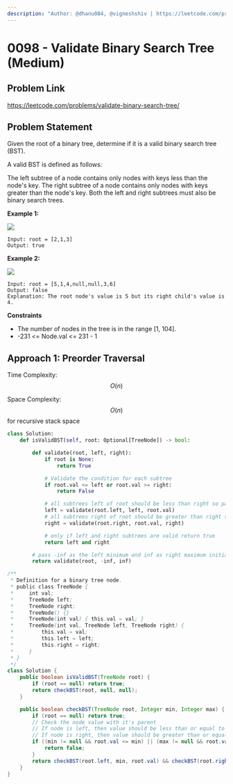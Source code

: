 ```yaml
---
description: "Author: @dhanu084, @vigneshshiv | https://leetcode.com/problems/validate-binary-search-tree/"
---
```


# 0098 - Validate Binary Search Tree (Medium)

## Problem Link

https://leetcode.com/problems/validate-binary-search-tree/

## Problem Statement

Given the root of a binary tree, determine if it is a valid binary search tree (BST).

A valid BST is defined as follows:

The left
subtree
of a node contains only nodes with keys less than the node's key.
The right subtree of a node contains only nodes with keys greater than the node's key.
Both the left and right subtrees must also be binary search trees.

**Example 1:**

![](https://assets.leetcode.com/uploads/2020/12/01/tree1.jpg)

```
Input: root = [2,1,3]
Output: true
```

**Example 2:**

![](https://assets.leetcode.com/uploads/2020/12/01/tree2.jpg)

```
Input: root = [5,1,4,null,null,3,6]
Output: false
Explanation: The root node's value is 5 but its right child's value is 4.
```

**Constraints**

- The number of nodes in the tree is in the range [1, 104].
- -231 <= Node.val <= 231 - 1

## Approach 1: Preorder Traversal

Time Complexity: $$O(n)$$

Space Complexity: $$O(n)$$ for recursive stack space

<Tabs>
<TabItem value="py" label="Python">
<SolutionAuthor name="@dhanu084" />

```python
class Solution:
    def isValidBST(self, root: Optional[TreeNode]) -> bool:

        def validate(root, left, right):
            if root is None:
                return True

            # Validate the condition for each subtree
            if root.val <= left or root.val >= right:
                return False

            # all subtrees left of root should be less than right so pass root.val as right
            left = validate(root.left, left, root.val)
            # all subtrees right of root should be greater than right so pass root.val as left
            right = validate(root.right, root.val, right)

            # only if left and right subtrees are valid return true
            return left and right

        # pass -inf as the left minimum and inf as right maximum initially
        return validate(root, -inf, inf)
```

</TabItem>

<TabItem value="java" label="Java">
<SolutionAuthor name="@vigneshshiv"/>

```java
/**
 * Definition for a binary tree node.
 * public class TreeNode {
 *     int val;
 *     TreeNode left;
 *     TreeNode right;
 *     TreeNode() {}
 *     TreeNode(int val) { this.val = val; }
 *     TreeNode(int val, TreeNode left, TreeNode right) {
 *         this.val = val;
 *         this.left = left;
 *         this.right = right;
 *     }
 * }
 */
class Solution {
    public boolean isValidBST(TreeNode root) {
        if (root == null) return true;
        return checkBST(root, null, null);
    }

    public boolean checkBST(TreeNode root, Integer min, Integer max) {
        if (root == null) return true;
        // Check the node value with it's parent
        // If node is left, then value should be less than or equal to it's parent
        // If node is right, then value should be greater than or equal to it's parent
        if ((min != null && root.val <= min) || (max != null && root.val >= max)) {
            return false;
        }
        return checkBST(root.left, min, root.val) && checkBST(root.right, root.val, max);
    }
}
```

</TabItem>
</Tabs>

